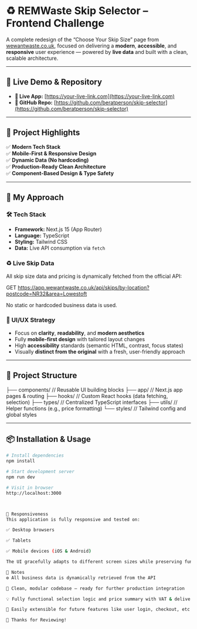 # ♻️ REMWaste Skip Selector – Frontend Challenge

A complete redesign of the “Choose Your Skip Size” page from [wewantwaste.co.uk](https://wewantwaste.co.uk/), focused on delivering a **modern**, **accessible**, and **responsive** user experience — powered by **live data** and built with a clean, scalable architecture.

---

## 🚀 Live Demo & Repository

- **🔗 Live App:** [https://your-live-link.com](https://your-live-link.com)  
- **📁 GitHub Repo:** [https://github.com/beratperson/skip-selector](https://github.com/beratperson/skip-selector)

---

## 📌 Project Highlights

✅ **Modern Tech Stack**  
✅ **Mobile-First & Responsive Design**  
✅ **Dynamic Data (No hardcoding)**  
✅ **Production-Ready Clean Architecture**  
✅ **Component-Based Design & Type Safety**

---

## 🧠 My Approach

### 🛠️ Tech Stack

- **Framework:** Next.js 15 (App Router)
- **Language:** TypeScript
- **Styling:** Tailwind CSS
- **Data:** Live API consumption via `fetch`

### ♻️ Live Skip Data

All skip size data and pricing is dynamically fetched from the official API:

GET https://app.wewantwaste.co.uk/api/skips/by-location?postcode=NR32&area=Lowestoft


No static or hardcoded business data is used.

### 🎨 UI/UX Strategy

- Focus on **clarity**, **readability**, and **modern aesthetics**
- Fully **mobile-first design** with tailored layout changes
- High **accessibility** standards (semantic HTML, contrast, focus states)
- Visually **distinct from the original** with a fresh, user-friendly approach

---

## 🧩 Project Structure

├── components/ // Reusable UI building blocks
├── app/ // Next.js app pages & routing
├── hooks/ // Custom React hooks (data fetching, selection)
├── types/ // Centralized TypeScript interfaces
├── utils/ // Helper functions (e.g., price formatting)
└── styles/ // Tailwind config and global styles


---

## 📦 Installation & Usage

```bash
# Install dependencies
npm install

# Start development server
npm run dev

# Visit in browser
http://localhost:3000



📱 Responsiveness
This application is fully responsive and tested on:

✅ Desktop browsers

✅ Tablets

✅ Mobile devices (iOS & Android)

The UI gracefully adapts to different screen sizes while preserving functionality.

📌 Notes
⚙️ All business data is dynamically retrieved from the API

🧼 Clean, modular codebase – ready for further production integration

💡 Fully functional selection logic and price summary with VAT & delivery

🔄 Easily extensible for future features like user login, checkout, etc.

🙌 Thanks for Reviewing!
